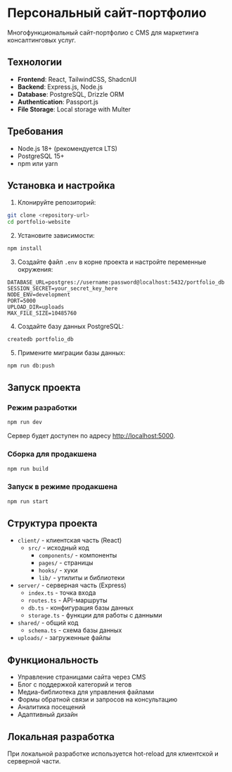 # Персональный сайт-портфолио

Многофункциональный сайт-портфолио с CMS для маркетинга консалтинговых услуг.

## Технологии

- **Frontend**: React, TailwindCSS, ShadcnUI
- **Backend**: Express.js, Node.js
- **Database**: PostgreSQL, Drizzle ORM
- **Authentication**: Passport.js
- **File Storage**: Local storage with Multer

## Требования

- Node.js 18+ (рекомендуется LTS)
- PostgreSQL 15+
- npm или yarn

## Установка и настройка

1. Клонируйте репозиторий:
```bash
git clone <repository-url>
cd portfolio-website
```

2. Установите зависимости:
```bash
npm install
```

3. Создайте файл `.env` в корне проекта и настройте переменные окружения:
```
DATABASE_URL=postgres://username:password@localhost:5432/portfolio_db
SESSION_SECRET=your_secret_key_here
NODE_ENV=development
PORT=5000
UPLOAD_DIR=uploads
MAX_FILE_SIZE=10485760
```

4. Создайте базу данных PostgreSQL:
```bash
createdb portfolio_db
```

5. Примените миграции базы данных:
```bash
npm run db:push
```

## Запуск проекта

### Режим разработки

```bash
npm run dev
```

Сервер будет доступен по адресу [http://localhost:5000](http://localhost:5000).

### Сборка для продакшена

```bash
npm run build
```

### Запуск в режиме продакшена

```bash
npm run start
```

## Структура проекта

- `client/` - клиентская часть (React)
  - `src/` - исходный код
    - `components/` - компоненты
    - `pages/` - страницы
    - `hooks/` - хуки
    - `lib/` - утилиты и библиотеки
- `server/` - серверная часть (Express)
  - `index.ts` - точка входа
  - `routes.ts` - API-маршруты
  - `db.ts` - конфигурация базы данных
  - `storage.ts` - функции для работы с данными
- `shared/` - общий код
  - `schema.ts` - схема базы данных
- `uploads/` - загруженные файлы

## Функциональность

- Управление страницами сайта через CMS
- Блог с поддержкой категорий и тегов
- Медиа-библиотека для управления файлами
- Формы обратной связи и запросов на консультацию
- Аналитика посещений
- Адаптивный дизайн

## Локальная разработка

При локальной разработке используется hot-reload для клиентской и серверной части. 